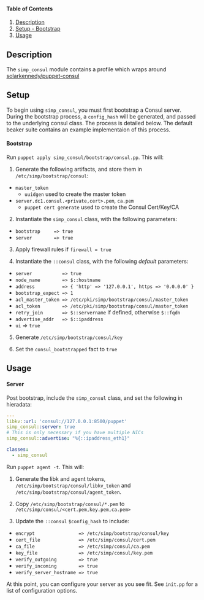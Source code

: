 #### Table of Contents
1. [Description](#description)
2. [Setup - Bootstrap](#setup)
3. [Usage](#usage)

## Description

The `simp_consul` module contains a profile which wraps around
[solarkennedy/puppet-consul](https://github.com/solarkennedy/puppet-consul)

## Setup

To begin using `simp_consul`, you must first bootstrap a Consul server. During
the bootstrap process, a `config_hash` will be generated, and passed to the
underlying consul class.  The process is detailed below.  The default beaker
suite contains an example implementaion of this process.

#### Bootstrap

Run `puppet apply simp_consul/bootstrap/consul.pp`. This will:

1. Generate the following artifacts, and store them in
   `/etc/simp/bootstrap/consul`:
  - `master_token`
    - `uuidgen` used to create the master token
  - `server.dc1.consul.<private,cert>.pem`, `ca.pem`
    - `puppet cert generate` used to create the Consul Cert/Key/CA

2. Instantiate the `simp_consul` class, with the following parameters:
  - `bootstrap     => true`
  - `server        => true`

3. Apply firewall rules if `firewall = true`

4. Instantiate the `::consul` class, with the following *default* parameters:
  - `server           => true`
  - `node_name        => $::hostname`
  - `address          => { 'http' => '127.0.0.1', https => '0.0.0.0' }`
  - `bootstrap_expect => 1`
  - `acl_master_token => /etc/pki/simp/bootstrap/consul/master_token`
  - `acl_token        => /etc/pki/simp/bootstrap/consul/master_token`
  - `retry_join       => $::servername` if defined, otherwise `$::fqdn`
  - `advertise_addr   => $::ipaddress`
  - `ui`              => `true`

5. Generate `/etc/simp/bootstrap/consul/key`

6. Set the `consul_bootstrapped` fact to `true`

## Usage

#### Server

Post bootstrap, include the `simp_consul` class, and set the following in
hieradata:

```yaml
---
libkv::url: 'consul://127.0.0.1:8500/puppet'
simp_consul::server: true
# This is only necessary if you have multiple NICs
simp_consul::advertise: "%{::ipaddress_eth1}"

classes:
  - simp_consul
```

Run `puppet agent -t`. This will:

1. Generate the libk and agent tokens,
   `/etc/simp/bootstrap/consul/libkv_token` and
   `/etc/simp/bootstrap/consul/agent_token`.

2. Copy `/etc/simp/bootstrap/consul/*.pem` to
   `/etc/simp/consul/<cert.pem,key.pem,ca.pem>`

3. Update the `::consul` `$config_hash` to include:
  - `encrypt                => /etc/simp/bootstrap/consul/key`
  - `cert_file              => /etc/simp/consul/cert.pem`
  - `ca_file                => /etc/simp/consul/ca.pem`
  - `key_file               => /etc/simp/consul/key.pem`
  - `verify_outgoing        => true`
  - `verify_incoming        => true`
  - `verify_server_hostname => true`


At this point, you can configure your server as you see fit.  See
`init.pp` for a list of configuration options.
